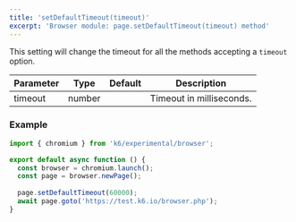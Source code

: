 ```yaml
---
title: 'setDefaultTimeout(timeout)'
excerpt: 'Browser module: page.setDefaultTimeout(timeout) method'
---
```


This setting will change the timeout for all the methods accepting a `timeout` option.

| Parameter       | Type   | Default | Description                                                                                                                                                                                                                           |
|-----------------|--------|---------|---------------------------------------------------------------------------------------------------------------------------------------------------------------------------------------------------------------------------------------|
| timeout        | number  |     |  Timeout in milliseconds.                              |


### Example

<CodeGroup labels={[]}>

```javascript
import { chromium } from 'k6/experimental/browser';

export default async function () {
  const browser = chromium.launch();
  const page = browser.newPage();
  
  page.setDefaultTimeout(60000);
  await page.goto('https://test.k6.io/browser.php');
}
```

</CodeGroup>